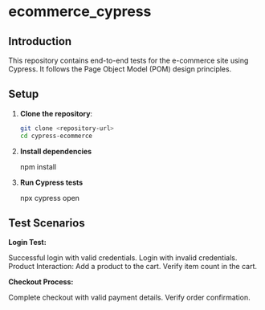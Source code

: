 # ecommerce_cypress

## Introduction

This repository contains end-to-end tests for the e-commerce site using Cypress. It follows the Page Object Model (POM) design principles.

## Setup

1. **Clone the repository**:
   ```bash
   git clone <repository-url>
   cd cypress-ecommerce

2.  **Install dependencies**

      npm install

3. **Run Cypress tests**

   npx cypress open


## Test Scenarios
   **Login Test:**
   
   Successful login with valid credentials.
   Login with invalid credentials.
   Product Interaction:
   Add a product to the cart.
   Verify item count in the cart.
   
   **Checkout Process:**
   
   Complete checkout with valid payment details.
   Verify order confirmation.

